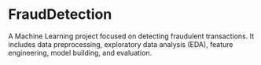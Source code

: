 # FraudDetection
A Machine Learning project focused on detecting fraudulent transactions. It includes data preprocessing, exploratory data analysis (EDA), feature engineering, model building, and evaluation.

